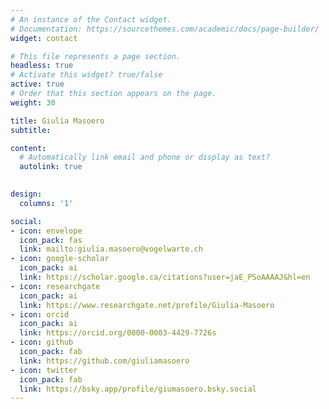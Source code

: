 ```yaml
---
# An instance of the Contact widget.
# Documentation: https://sourcethemes.com/academic/docs/page-builder/
widget: contact

# This file represents a page section.
headless: true
# Activate this widget? true/false
active: true
# Order that this section appears on the page.
weight: 30

title: Giulia Masoero
subtitle:

content:
  # Automatically link email and phone or display as text?
  autolink: true
  

design:
  columns: '1'

social:
- icon: envelope
  icon_pack: fas
  link: mailto:giulia.masoero@vogelwarte.ch
- icon: google-scholar
  icon_pack: ai
  link: https://scholar.google.ca/citations?user=jaE_PSoAAAAJ&hl=en
- icon: researchgate
  icon_pack: ai
  link: https://www.researchgate.net/profile/Giulia-Masoero
- icon: orcid
  icon_pack: ai
  link: https://orcid.org/0000-0003-4429-7726s
- icon: github
  icon_pack: fab
  link: https://github.com/giuliamasoero
- icon: twitter
  icon_pack: fab
  link: https://bsky.app/profile/giumasoero.bsky.social
---
```

